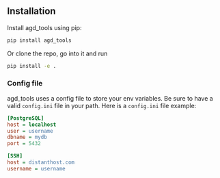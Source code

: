 ﻿## Installation

Install agd_tools using pip:

```bash
pip install agd_tools
```

Or clone the repo, go into it and run 

```bash
pip install -e .
```

### Config file

agd_tools uses a config file to store your env variables. Be sure to have a valid `config.ini` file in your path. Here is a `config.ini` file example:

```ini
[PostgreSQL]
host = localhost
user = username
dbname = mydb
port = 5432

[SSH]
host = distanthost.com
username = username
```